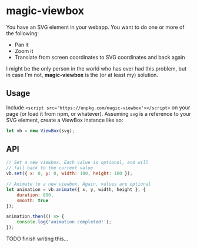 # magic-viewbox

You have an SVG element in your webapp. You want to do one or more of the following:

* Pan it
* Zoom it
* Translate from screen coordinates to SVG coordinates and back again

I might be the only person in the world who has ever had this problem, but in case I'm not, **magic-viewbox** is the (or at least my) solution.


## Usage

Include `<script src='https://unpkg.com/magic-viewbox'></script>` on your page (or load it from npm, or whatever). Assuming `svg` is a reference to your SVG element, create a ViewBox instance like so:

```js
let vb = new ViewBox(svg);
```

## API

```js
// Set a new viewbox. Each value is optional, and will
// fall back to the current value
vb.set({ x: 0, y: 0, width: 100, height: 100 });

// Animate to a new viewbox. Again, values are optional
let animation = vb.animate({ x, y, width, height }, {
	duration: 800,
	smooth: true
});

animation.then(() => {
	console.log('animation completed!');
});
```

TODO finish writing this...
